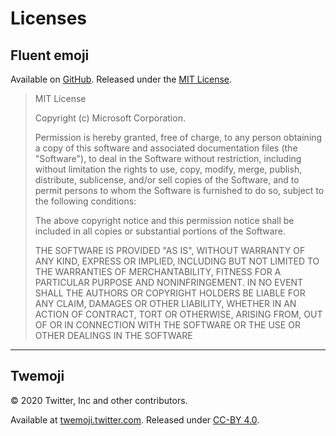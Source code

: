 # Licenses

## Fluent emoji

Available on [GitHub](https://github.com/microsoft/fluentui-emoji). Released
under the [MIT License](https://github.com/microsoft/fluentui-emoji/blob/492a0ef1006c81fbcb4dae6b3a03c49815011fec/LICENSE).

> MIT License
> 
> Copyright (c) Microsoft Corporation.
> 
> Permission is hereby granted, free of charge, to any person obtaining a copy
> of this software and associated documentation files (the "Software"), to deal
> in the Software without restriction, including without limitation the rights
> to use, copy, modify, merge, publish, distribute, sublicense, and/or sell
> copies of the Software, and to permit persons to whom the Software is
> furnished to do so, subject to the following conditions:
> 
> The above copyright notice and this permission notice shall be included in all
> copies or substantial portions of the Software.
> 
> THE SOFTWARE IS PROVIDED "AS IS", WITHOUT WARRANTY OF ANY KIND, EXPRESS OR
> IMPLIED, INCLUDING BUT NOT LIMITED TO THE WARRANTIES OF MERCHANTABILITY,
> FITNESS FOR A PARTICULAR PURPOSE AND NONINFRINGEMENT. IN NO EVENT SHALL THE
> AUTHORS OR COPYRIGHT HOLDERS BE LIABLE FOR ANY CLAIM, DAMAGES OR OTHER
> LIABILITY, WHETHER IN AN ACTION OF CONTRACT, TORT OR OTHERWISE, ARISING FROM,
> OUT OF OR IN CONNECTION WITH THE SOFTWARE OR THE USE OR OTHER DEALINGS IN THE
> SOFTWARE

---

## Twemoji

&copy; 2020 Twitter, Inc and other contributors.

Available at [twemoji.twitter.com](https://twemoji.twitter.com/). Released
under [CC-BY 4.0](https://creativecommons.org/licenses/by/4.0/).